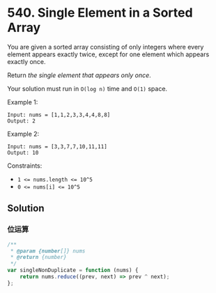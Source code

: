 # 540. Single Element in a Sorted Array

You are given a sorted array consisting of only integers where every element appears exactly twice, except for one element which appears exactly once.

Return _the single element that appears only once_.

Your solution must run in `O(log n)` time and `O(1)` space.

Example 1:

```
Input: nums = [1,1,2,3,3,4,4,8,8]
Output: 2
```

Example 2:

```
Input: nums = [3,3,7,7,10,11,11]
Output: 10
```

Constraints:

-   `1 <= nums.length <= 10^5`
-   `0 <= nums[i] <= 10^5`

## Solution

### 位运算

```javascript
/**
 * @param {number[]} nums
 * @return {number}
 */
var singleNonDuplicate = function (nums) {
    return nums.reduce((prev, next) => prev ^ next);
};
```

